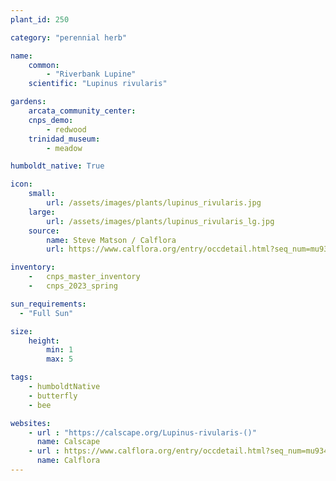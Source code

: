 ```yaml
---
plant_id: 250 

category: "perennial herb"

name: 
    common: 
        - "Riverbank Lupine" 
    scientific: "Lupinus rivularis"  

gardens: 
    arcata_community_center:
    cnps_demo:
        - redwood
    trinidad_museum:
        - meadow

humboldt_native: True

icon: 
    small: 
        url: /assets/images/plants/lupinus_rivularis.jpg 
    large: 
        url: /assets/images/plants/lupinus_rivularis_lg.jpg 
    source: 
        name: Steve Matson / Calflora
        url: https://www.calflora.org/entry/occdetail.html?seq_num=mu9347 

inventory: 
    -   cnps_master_inventory
    -   cnps_2023_spring

sun_requirements:
  - "Full Sun"

size:
    height: 
        min: 1 
        max: 5

tags: 
    - humboldtNative
    - butterfly
    - bee

websites:
    - url : "https://calscape.org/Lupinus-rivularis-()"
      name: Calscape
    - url : https://www.calflora.org/entry/occdetail.html?seq_num=mu9347
      name: Calflora
---
```

